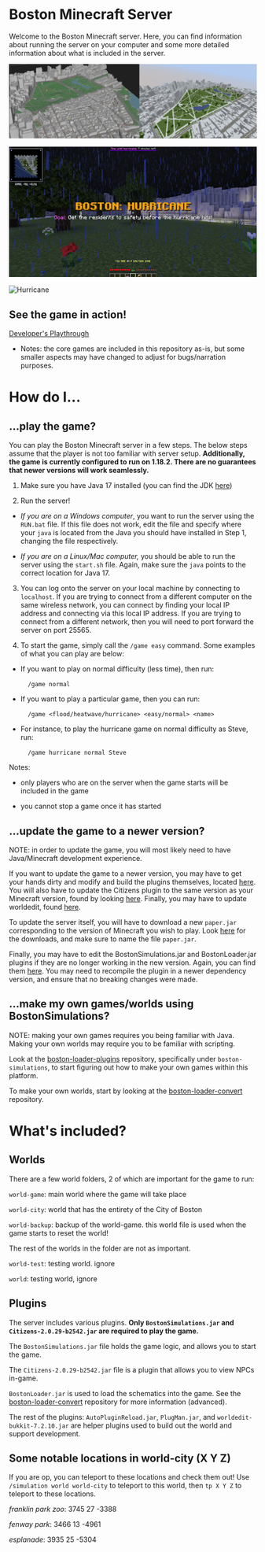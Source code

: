 # Boston Minecraft Server

Welcome to the Boston Minecraft server. Here, you can find information about running the server on your computer and some more detailed information about what is included in the server.

![Boston Commons in Minecraft](images/boston-commons-example.jpg?raw=true)

![Hurricane Preview](images/hurricane-preview.jpg?raw=true)

![Hurricane](images/hurricane.gif?raw=true)

## See the game in action!

[Developer's Playthrough](https://youtu.be/L28IDMt49CM)

- Notes: the core games are included in this repository as-is, but some smaller aspects may have changed to adjust for bugs/narration purposes.

# How do I...

## ...play the game?

You can play the Boston Minecraft server in a few steps. The below steps assume that the player is not too familiar with server setup. **Additionally, the game is currently configured to run on 1.18.2. There are no guarantees that newer versions will work seamlessly.**

1) Make sure you have Java 17 installed (you can find the JDK [here](https://adoptium.net/))

2) Run the server!

- *If you are on a Windows computer*, you want to run the server using the `RUN.bat` file. If this file does not work, edit the file and specify where your `java` is located from the Java you should have installed in Step 1, changing the file respectively.

- *If you are on a Linux/Mac computer,* you should be able to run the server using the `start.sh` file. Again, make sure the `java` points to the correct location for Java 17.

3) You can log onto the server on your local machine by connecting to `localhost`. If you are trying to connect from a different computer on the same wireless network, you can connect by finding your local IP address and connecting via this local IP address. If you are trying to connect from a different network, then you will need to port forward the server on port 25565.

4) To start the game, simply call the `/game easy` command. Some examples of what you can play are below:

- If you want to play on normal difficulty (less time), then run:

        /game normal

- If you want to play a particular game, then you can run:

        /game <flood/heatwave/hurricane> <easy/normal> <name>

- For instance, to play the hurricane game on normal difficulty as Steve, run:

        /game hurricane normal Steve

Notes:

- only players who are on the server when the game starts will be included in the game

- you cannot stop a game once it has started

## ...update the game to a newer version?

NOTE: in order to update the game, you will most likely need to have Java/Minecraft development experience.

If you want to update the game to a newer version, you may have to get your hands dirty and modify and build the plugins themselves, located [here](https://github.com/darren-lim-boston/boston-loader-plugins). You will also have to update the Citizens plugin to the same version as your Minecraft version, found by looking [here](https://ci.citizensnpcs.co/job/citizens2/). Finally, you may have to update worldedit, found [here](https://dev.bukkit.org/projects/worldedit/files).

To update the server itself, you will have to download a new `paper.jar` corresponding to the version of Minecraft you wish to play. Look [here](https://papermc.io/downloads) for the downloads, and make sure to name the file `paper.jar`.

Finally, you may have to edit the BostonSimulations.jar and BostonLoader.jar plugins if they are no longer working in the new version. Again, you can find them [here](https://github.com/darren-lim-boston/boston-loader-plugins). You may need to recompile the plugin in a newer dependency version, and ensure that no breaking changes were made. 

## ...make my own games/worlds using BostonSimulations?

NOTE: making your own games requires you being familiar with Java. Making your own worlds may require you to be familiar with scripting.

Look at the [boston-loader-plugins](https://github.com/darren-lim-boston/boston-loader-plugins) repository, specifically under `boston-simulations`, to start figuring out how to make your own games within this platform.

To make your own worlds, start by looking at the [boston-loader-convert](https://github.com/darren-lim-boston/boston-loader-convert) repository.

# What's included?

## Worlds

There are a few world folders, 2 of which are important for the game to run:

`world-game`: main world where the game will take place

`world-city`: world that has the entirety of the City of Boston

`world-backup`: backup of the world-game. this world file is used when the game starts to reset the world!

The rest of the worlds in the folder are not as important.

`world-test`: testing world. ignore

`world`: testing world, ignore

## Plugins

The server includes various plugins. **Only `BostonSimulations.jar` and `Citizens-2.0.29-b2542.jar` are required to play the game.**

The `BostonSimulations.jar` file holds the game logic, and allows you to start the game.

The `Citizens-2.0.29-b2542.jar` file is a plugin that allows you to view NPCs in-game.

`BostonLoader.jar` is used to load the schematics into the game. See the [boston-loader-convert](https://github.com/darren-lim-boston/boston-loader-convert) repository for more information (advanced).

The rest of the plugins: `AutoPluginReload.jar`, `PlugMan.jar`, and `worldedit-bukkit-7.2.10.jar` are helper plugins used to build out the world and support development.

## Some notable locations in world-city (X Y Z)

If you are op, you can teleport to these locations and check them out! Use `/simulation world world-city` to teleport to this world, then `tp X Y Z` to teleport to these locations.

*franklin park zoo*: 3745 27 -3388

*fenway park*: 3466 13 -4961

*esplanade*: 3935 25 -5304